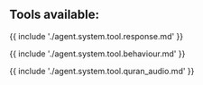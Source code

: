 ## Tools available:

{{ include './agent.system.tool.response.md' }}

<!-- {{ include './agent.system.tool.call_sub.md' }} -->

{{ include './agent.system.tool.behaviour.md' }}

<!-- {{ include './agent.system.tool.knowledge.md' }} -->

<!-- {{ include './agent.system.tool.memory.md' }} -->

<!-- {{ include './agent.system.tool.code_exe.md' }} -->

<!-- {{ include './agent.system.tool.input.md' }} -->

<!-- {{ include './agent.system.tool.browser.md' }} -->

{{ include './agent.system.tool.quran_audio.md' }}
